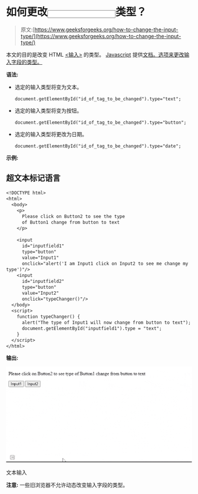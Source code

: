 # 如何更改<input>类型？

> 原文:[https://www.geeksforgeeks.org/how-to-change-the-input-type/](https://www.geeksforgeeks.org/how-to-change-the-input-type/)

本文的目的是改变 HTML [<输入>](https://www.geeksforgeeks.org/html-input-type-attribute/) 的类型。 [Javascript](https://www.geeksforgeeks.org/javascript-tutorial/) 提供[文档。选项来更改输入字段的类型。](https://www.geeksforgeeks.org/html-dom-getelementbyid-method/)

**语法:**

*   选定的输入类型将变为文本。

    ```htmlhtml
    document.getElementById("id_of_tag_to_be_changed").type="text"; 
    ```

*   选定的输入类型将变为按钮。

    ```htmlhtml
    document.getElementById("id_of_tag_to_be_changed").type="button";
    ```

*   选定的输入类型将更改为日期。

    ```htmlhtml
    document.getElementById("id_of_tag_to_be_changed").type="date"; 
    ```

**示例:**

## 超文本标记语言

```htmlhtml
<!DOCTYPE html>
<html>
  <body>
    <p>
      Please click on Button2 to see the type 
      of Button1 change from button to text
    </p>

    <input
      id="inputfield1"
      type="button"
      value="Input1"
      onclick="alert('I am Input1 click on Input2 to see me change my type')"/>
    <input
      id="inputfield2"
      type="button"
      value="Input2"
      onclick="typeChanger()"/>
  </body>
  <script>
    function typeChanger() {
      alert("The type of Input1 will now change from button to text");
      document.getElementById("inputfield1").type = "text";
    }
  </script>
</html>
```

**输出:**

![](img/436beeeabc48908c6e73188c10197c79.png)

文本输入

**注意:** 一些旧浏览器不允许动态改变输入字段的类型。